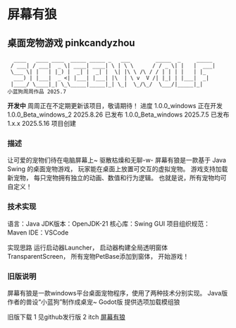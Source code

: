 # 屏幕有狼
## 桌面宠物游戏 pinkcandyzhou


```
  ____   ____ ____  _____ _____ _   ___        _____  _     _____ 
 / ___| / ___|  _ \| ____| ____| \ | \ \      / / _ \| |   |  ___|
 \___ \| |   | |_) |  _| |  _| |  \| |\ \ /\ / / | | | |   | |_   
  ___) | |___|  _ <| |___| |___| |\  | \ v  V /| |_| | |___|  _|  
 |____/ \____|_| \_\_____|_____|_| \_|  \_/\_/  \___/|_____|_|    
小蓝狗周周作品 2025.7
```


**开发中**
周周正在不定期更新该项目，敬请期待！
进度
1.0.0_windows 正在开发
1.0.0_Beta_windows_2 2025.8.26 已发布
1.0.0_Beta_windows 2025.7.5 已发布
1.x.x 2025.5.16 项目创建


### 描述
让可爱的宠物们待在电脑屏幕上~ 驱散枯燥和无聊-w-
屏幕有狼是一款基于 Java Swing 的桌面宠物游戏，
玩家能在桌面上放置可交互的虚拟宠物。
游戏支持加载新宠物，
每只宠物拥有独立的动画、数值和行为逻辑。
也就是说，所有宠物均可自定义！


### 技术实现
语言：Java
JDK版本：OpenJDK-21
核心库：Swing GUI
项目组织规范：Maven
IDE：VSCode

实现思路
运行启动器Launcher，
启动器构建全局透明窗体TransparentScreen，
所有宠物PetBase添加到窗体，
开始游戏！


### 旧版说明

屏幕有狼是一款windows平台桌面宠物程序，使用了两种技术分别实现。
Java版 作者的兽设“小蓝狗”制作成桌宠~
Godot版 提供选项加载模组狼

旧版下载
1 见github发行版
2 itch [屏幕有狼](https://pinkcandyzhou.itch.io/screen-wolf)
